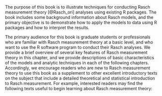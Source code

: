 The purpose of this book is to illustrate techniques for conducting Rasch measurement theory [@Rasch_ori] analyses using existing R packages. The book includes some background information about Rasch models, and the primary objective is to demonstrate how to apply the models to data using R packages and how to interpret the results.

  The primary audience for this book is graduate students or professionals who are familiar with Rasch measurement theory at a basic level, and who want to use the R software program to conduct their Rasch analyses. We provide a brief overview of several key features of Rasch measurement theory in this chapter, and we provide descriptions of basic characteristics of the models and analytic techniques in each of the following chapters. Accordingly, we encourage readers who are new to Rasch measurement theory to use this book as a supplement to other excellent introductory texts on the subject that include a detailed theoretical and statistical introduction to Rasch measurement. For example, interested readers may find the following texts useful to begin learning about Rasch measurement theory:
